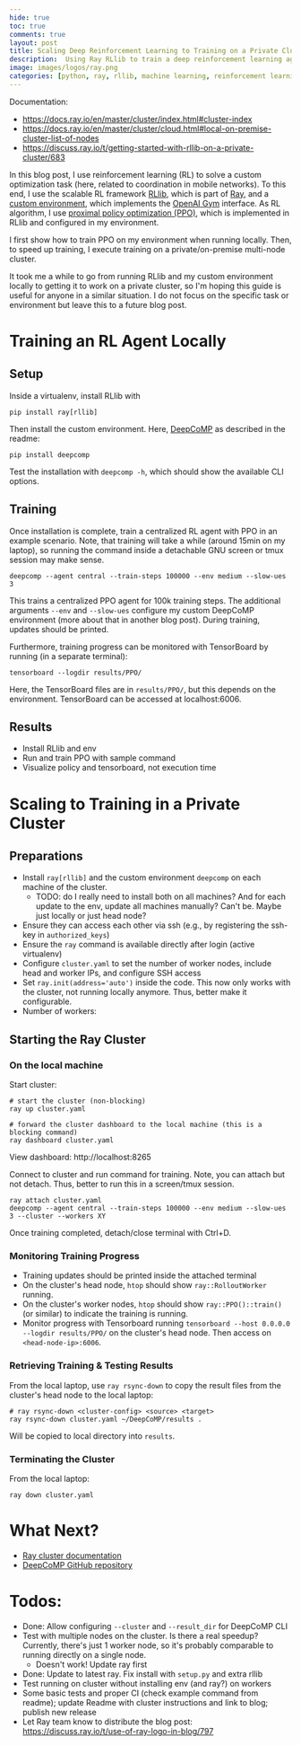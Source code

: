 ```yaml
---
hide: true
toc: true
comments: true
layout: post
title: Scaling Deep Reinforcement Learning to Training on a Private Cluster
description:  Using Ray RLlib to train a deep reinforcement learning agent (PPO) in a custom environment on a private cluster.
image: images/logos/ray.png
categories: [python, ray, rllib, machine learning, reinforcement learning, cluster]
---
```


Documentation:
* https://docs.ray.io/en/master/cluster/index.html#cluster-index
* https://docs.ray.io/en/master/cluster/cloud.html#local-on-premise-cluster-list-of-nodes
* https://discuss.ray.io/t/getting-started-with-rllib-on-a-private-cluster/683

In this blog post, I use reinforcement learning (RL) to solve a custom optimization task (here, related to coordination in mobile networks).
To this end, I use the scalable RL framework [RLlib](https://docs.ray.io/en/master/rllib.html), 
which is part of [Ray](https://github.com/ray-project/ray), 
and a [custom environment](https://github.com/CN-UPB/DeepCoMP), which implements the [OpenAI Gym](https://gym.openai.com/) interface.
As RL algorithm, I use [proximal policy optimization (PPO)](https://openai.com/blog/openai-baselines-ppo/), which is implemented in RLlib and configured in my environment.

I first show how to train PPO on my environment when running locally.
Then, to speed up training, I execute training on a private/on-premise multi-node cluster.

It took me a while to go from running RLlib and my custom environment locally to getting it to work on a private cluster,
so I'm hoping this guide is useful for anyone in a similar situation.
I do not focus on the specific task or environment but leave this to a future blog post.


# Training an RL Agent Locally

## Setup

Inside a virtualenv, install RLlib with
```
pip install ray[rllib]
```

Then install the custom environment. Here, [DeepCoMP](https://github.com/CN-UPB/DeepCoMP) as described in the readme:
```
pip install deepcomp
```

Test the installation with `deepcomp -h`, which should show the available CLI options.

## Training

Once installation is complete, train a centralized RL agent with PPO in an example scenario.
Note, that training will take a while (around 15min on my laptop), so running the command inside a detachable GNU screen or
tmux session may make sense.
```
deepcomp --agent central --train-steps 100000 --env medium --slow-ues 3
```

This trains a centralized PPO agent for 100k training steps. 
The additional arguments `--env` and `--slow-ues` configure my custom DeepCoMP environment (more about that in another blog post).
During training, updates should be printed.

Furthermore, training progress can be monitored with TensorBoard by running (in a separate terminal):
```
tensorboard --logdir results/PPO/
```
Here, the TensorBoard files are in `results/PPO/`, but this depends on the environment.
TensorBoard can be accessed at localhost:6006.

## Results

* Install RLlib and env
* Run and train PPO with sample command
* Visualize policy and tensorboard, not execution time

# Scaling to Training in a Private Cluster

## Preparations

* Install `ray[rllib]` and the custom environment `deepcomp` on each machine of the cluster. 
  * TODO: do I really need to install both on all machines? And for each update to the env, update all machines manually? Can't be. Maybe just locally or just head node?
* Ensure they can access each other via ssh (e.g., by registering the ssh-key in `authorized_keys`)
* Ensure the `ray` command is available directly after login (active virtualenv)
* Configure `cluster.yaml` to set the number of worker nodes, include head and worker IPs, and configure SSH access
* Set `ray.init(address='auto')` inside the code. This now only works with the cluster, not running locally anymore. Thus, better make it configurable.
* Number of workers: 

## Starting the Ray Cluster

### On the local machine

Start cluster:
```
# start the cluster (non-blocking)
ray up cluster.yaml

# forward the cluster dashboard to the local machine (this is a blocking command)
ray dashboard cluster.yaml
```

View dashboard: http://localhost:8265

Connect to cluster and run command for training.
Note, you can attach but not detach. Thus, better to run this in a screen/tmux session.
```
ray attach cluster.yaml
deepcomp --agent central --train-steps 100000 --env medium --slow-ues 3 --cluster --workers XY
```

Once training completed, detach/close terminal with Ctrl+D.

### Monitoring Training Progress

* Training updates should be printed inside the attached terminal
* On the cluster's head node, `htop` should show `ray::RolloutWorker` running.
* On the cluster's worker nodes, `htop` should show `ray::PPO()::train()` (or similar) to indicate the training is running.
* Monitor progress with Tensorboard running `tensorboard --host 0.0.0.0 --logdir results/PPO/` on the cluster's head node. Then access on `<head-node-ip>:6006`.

### Retrieving Training & Testing Results

From the local laptop, use `ray rsync-down` to copy the result files from the cluster's head node to the local laptop:
```
# ray rsync-down <cluster-config> <source> <target>
ray rsync-down cluster.yaml ~/DeepCoMP/results .
```
Will be copied to local directory into `results`.

### Terminating the Cluster

From the local laptop:
```
ray down cluster.yaml
```

# What Next?

* [Ray cluster documentation](https://docs.ray.io/en/master/cluster/index.html#cluster-index)
* [DeepCoMP GitHub repository](https://github.com/CN-UPB/DeepCoMP)

# Todos:

* Done: Allow configuring `--cluster` and `--result_dir` for DeepCoMP CLI
* Test with multiple nodes on the cluster. Is there a real speedup? Currently, there's just 1 worker node, so it's probably comparable to running directly on a single node.
    * Doesn't work! Update ray first
* Done: Update to latest ray. Fix install with `setup.py` and extra rllib
* Test running on cluster without installing env (and ray?) on workers
* Some basic tests and proper CI (check example command from readme); update Readme with cluster instructions and link to blog; publish new release
* Let Ray team know to distribute the blog post: https://discuss.ray.io/t/use-of-ray-logo-in-blog/797
